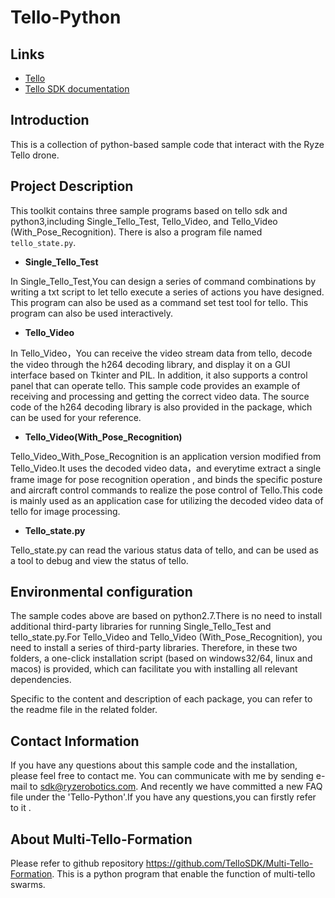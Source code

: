 # Tello-Python

## Links
- [Tello](https://www.ryzerobotics.com/jp/tello)
- [Tello SDK documentation](https://terra-1-g.djicdn.com/2d4dce68897a46b19fc717f3576b7c6a/Tello%20%E7%BC%96%E7%A8%8B%E7%9B%B8%E5%85%B3/For%20Tello/Tello%20SDK%20Documentation%20EN_1.3_1122.pdf)

## Introduction

This is a collection of python-based sample code that interact with the Ryze Tello drone.

## Project Description

This toolkit contains three sample programs based on tello sdk and python3,including Single_Tello_Test, Tello_Video, and Tello_Video (With_Pose_Recognition). There is also a program file named `tello_state.py`.

- **Single_Tello_Test**

 In Single_Tello_Test,You can design a series of command combinations by writing a txt script to let tello execute a series of actions you have designed. This program can also be used as a command set test tool for tello.
 This program can also be used interactively.

- **Tello_Video**

 In Tello_Video，You can receive the video stream data from tello, decode the video through the h264 decoding library, and display it on a GUI interface based on Tkinter and PIL. In addition, it also supports a control panel that can operate tello. This sample code provides an example of receiving and processing and getting the correct video data. The source code of the h264 decoding library is also provided in the package, which can be used for your reference.

- **Tello_Video(With_Pose_Recognition)**

 Tello_Video_With_Pose_Recognition is an application version modified from Tello_Video.It uses the decoded video data，and everytime extract a single frame image for pose recognition operation , and binds the specific posture and aircraft control commands to realize the pose control of Tello.This code is mainly used as an application case for utilizing the decoded video data of tello for image processing.

- **Tello_state.py**

 Tello_state.py can read the various status data of tello, and can be used as a tool to debug and view the status of tello.

## Environmental configuration

The sample codes above are based on python2.7.There is no need to install additional third-party libraries for running Single_Tello_Test and tello_state.py.For Tello_Video and Tello_Video (With_Pose_Recognition), you need to install a series of third-party libraries. Therefore, in these two folders, a one-click installation script (based on windows32/64, linux and macos) is provided, which can facilitate you with installing all relevant dependencies.

Specific to the content and description of each package, you can refer to the readme file in the related folder. 
 
## Contact Information

If you have any questions about this sample code and the installation, please feel free to contact me. You can communicate with me by sending e-mail to sdk@ryzerobotics.com.
And recently we have committed a new FAQ file under the 'Tello-Python'.If you have any questions,you can firstly refer to it .

## About Multi-Tello-Formation

Please refer to github repository https://github.com/TelloSDK/Multi-Tello-Formation.
This is a python program that enable the function of multi-tello swarms. 



